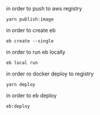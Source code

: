 in order to push to aws registry
```
yarn publish:image
```

in order to create eb
```
eb create --single
```

in order to run eb locally
```
eb local run
```

in order ro docker deploy to registry
```
yarn deploy
```

in order to eb deploy
```
eb:deploy
```


